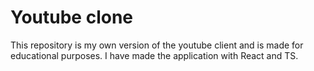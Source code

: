 # Youtube clone

This repository is my own version of the youtube client and is made for educational purposes.
I have made the application with React and TS.